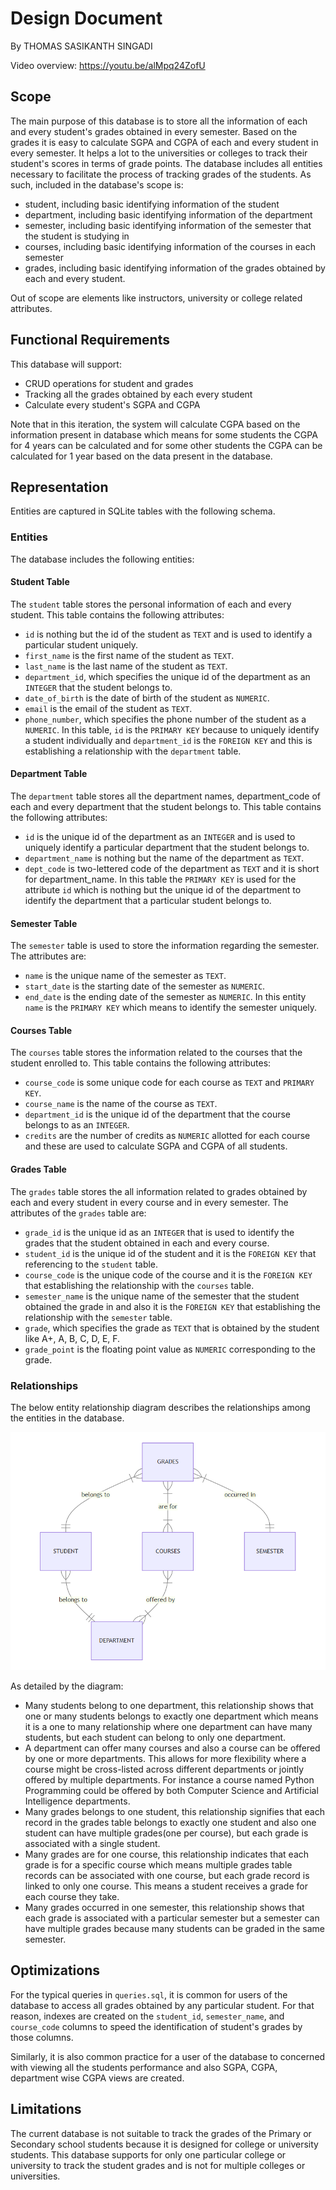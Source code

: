 # Design Document

By THOMAS SASIKANTH SINGADI

Video overview: <https://youtu.be/alMpq24ZofU>

## Scope

The main purpose of this database is to store all the information of each and every student's grades obtained in every semester.
Based on the grades it is easy to calculate SGPA and CGPA of each and every student in every semester. It helps a lot to the universities or colleges to track their student's scores in terms of grade points. The database includes all entities necessary to facilitate the process of tracking grades of the students. As such, included in the database's scope is:

* student, including basic identifying information of the student
* department, including basic identifying information of the department
* semester, including basic identifying information of the semester that the student is studying in
* courses, including basic identifying information of the courses in each semester
* grades, including basic identifying information of the grades obtained by each and every student.

Out of scope are elements like instructors, university or college related attributes.


## Functional Requirements

This database will support:

* CRUD operations for student and grades
* Tracking all the grades obtained by each every student
* Calculate every student's SGPA and CGPA

Note that in this iteration, the system will calculate CGPA based on the information present in database which means for some students the CGPA for 4 years can be calculated and for some other students the CGPA can be calculated for 1 year based on the data present in the database.

## Representation

Entities are captured in SQLite tables with the following schema.

### Entities

The database includes the following entities:

#### Student Table

The `student` table stores the personal information of each and every student.
This table contains the following attributes:

* `id` is nothing but the id of the student as `TEXT` and is used to identify a particular student uniquely.
* `first_name` is the first name of the student as `TEXT`.
* `last_name` is the last name of the student as `TEXT`.
* `department_id`, which specifies the unique id of the department as an `INTEGER` that the student belongs to.
* `date_of_birth` is the date of birth of the student as `NUMERIC`.
* `email` is the email of the student as `TEXT`.
* `phone_number`, which specifies the phone number of the student as a `NUMERIC`.
In this table, `id` is the `PRIMARY KEY` because to uniquely identify a student individually and
`department_id` is the `FOREIGN KEY` and this is establishing a relationship with the `department` table.

#### Department Table

The `department` table stores all the department names, department_code of each and every department that the student belongs to.
This table contains the following attributes:

* `id` is the unique id of the department as an `INTEGER` and is used to uniquely identify a particular department that the student belongs to.
* `department_name` is nothing but the name of the department as `TEXT`.
* `dept_code` is two-lettered code of the department as `TEXT` and it is short for department_name.
In this table the `PRIMARY KEY` is used for the attribute `id` which is nothing but the unique id of the department to identify the department that a particular
student belongs to.

#### Semester Table
The `semester` table is used to store the information regarding the semester.
The attributes are:

* `name` is the unique name of the semester as `TEXT`.
* `start_date` is the starting date of the semester as `NUMERIC`.
* `end_date` is the ending date of the semester as `NUMERIC`.
In this entity `name` is the `PRIMARY KEY` which means to identify the semester uniquely.

#### Courses Table
The `courses` table stores the information related to the courses that the student enrolled to.
This table contains the following attributes:

* `course_code` is some unique code for each course as `TEXT` and `PRIMARY KEY`.
* `course_name` is the name of the course as `TEXT`.
* `department_id` is the unique id of the department that the course belongs to as an `INTEGER`.
* `credits` are the number of credits as `NUMERIC` allotted for each course and these are used to calculate SGPA and CGPA of all students.

#### Grades Table
The `grades` table stores the all information related to grades obtained by each and every student in every course and in every semester.
The attributes of the `grades` table are:

* `grade_id` is the unique id as an `INTEGER` that is used to identify the grades that the student obtained in each and every course.
* `student_id` is the unique id of the student and it is the `FOREIGN KEY` that referencing to the `student` table.
* `course_code` is the unique code of the course and it is the `FOREIGN KEY` that establishing the relationship with the `courses` table.
* `semester_name` is the unique name of the semester that the student obtained the grade in and also it is the `FOREIGN KEY` that establishing the relationship with the `semester` table.
* `grade`, which specifies the grade as `TEXT` that is obtained by the student like A+, A, B, C, D, E, F.
* `grade_point` is the floating point value as `NUMERIC` corresponding to the grade.

### Relationships

The below entity relationship diagram describes the relationships among the entities in the database.

![ER Diagram](diagram.png)

As detailed by the diagram:

*  Many students belong to one department, this relationship shows that one or many students belongs to exactly one department which means it is a one to many relationship where one department can have many students, but each student can belong to only one department.
* A department can offer many courses and also a course can be offered by one or more departments. This allows for more flexibility where a course might be cross-listed across different departments or jointly offered by multiple departments.
For instance a course named Python Programming could be offered by both Computer Science and Artificial Intelligence departments.
*  Many grades belongs to one student, this relationship signifies that each record in the grades table belongs to exactly one student and also one student can have multiple grades(one per course), but each grade is associated with a single student.
* Many grades are for one course, this relationship indicates that each grade is for a specific course which means multiple grades table records can be associated with one course, but each grade record is linked to only one course. This means a student receives a grade for each course they take.
* Many grades occurred in one semester, this relationship shows that each grade is associated with a particular semester but a semester can have multiple grades because many students can be graded in the same semester.

## Optimizations

For the typical queries in `queries.sql`, it is common for users of the database to access all grades obtained by any particular student. For that reason, indexes are created on the `student_id`, `semester_name`, and `course_code` columns to speed the identification of student's grades by those columns.

Similarly, it is also common practice for a user of the database to concerned with viewing all the students performance and also SGPA, CGPA, department wise CGPA views are created.

## Limitations
The current database is not suitable to track the grades of the Primary or Secondary school students because it is designed for college or university students.
This database supports for only one particular college or university to track the student grades and is not for multiple colleges or universities.
